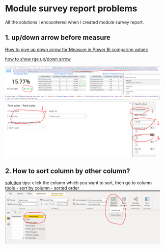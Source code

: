 # Module survey report problems

All the solutions I encountered when I created module survey report.

## 1. up/down arrow before measure
[How to give up down arrow for Measure in Power Bi comparing values](https://community.powerbi.com/t5/Desktop/How-to-give-up-down-arrow-for-Measure-in-Power-Bi-comparing/m-p/2398244)

[how to show rge up/down arrow](https://zhuanlan.zhihu.com/p/64509582)

![ScreenShot](/HudUni/appendix/up%26down%20arrow_1.PNG)
![ScreenShot](/HudUni/appendix/up%26down%20arrow_2.PNG)
![ScreenShot](/HudUni/appendix/up%26down%20arrow_3.PNG)



## 2. How to sort column by other column?
[solution](https://community.powerbi.com/t5/Desktop/Modify-the-legend-order/m-p/25337)
tips: click the column which you want to sort, then go to column tools - sort by column - sorted order
![ScreenShot](/HudUni/appendix/sorted%20order.PNG)
